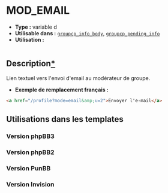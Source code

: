 # MOD_EMAIL
* __Type :__ variable d
* __Utilisable dans :__ [`groupcp_info_body`](../tpl/groupcp_info_body.md#readme), [`groupcp_pending_info`](../tpl/groupcp_pending_info.md#readme)
* __Utilisation :__

```smarty
```

## Description[*](https://fa-tvars.appspot.com/var/MOD_EMAIL)
Lien textuel vers l'envoi d'email au modérateur de groupe.

* __Exemple de remplacement français :__

```html
<a href="/profile?mode=email&amp;u=2">Envoyer l'e-mail</a>
```


## Utilisations dans les templates

### Version phpBB3

### Version phpBB2

### Version PunBB

### Version Invision

